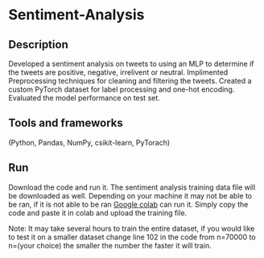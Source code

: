 # Sentiment-Analysis

## Description

Developed a sentiment analysis on tweets to using an MLP to determine if the tweets are positive, negative, irrelivent or neutral. 
Implimented Preprocessing techniques for cleaning and filtering the tweets. Created a custom PyTorch dataset for label processing 
and one-hot encoding. Evaluated the model performance on test set.

## Tools and frameworks
(Python, Pandas, NumPy, csikit-learn, PyTorach)

## Run

Download the code and run it. The sentiment analysis training data file will be downloaded as well. 
Depending on your machine it may not be able to be ran, if it is not able to be ran [Google colab](https://colab.research.google.com) 
can run it. Simply copy the code and paste it in colab and upload the training file.

Note: It may take several hours to train the entire dataset, if you would like to test it on a smaller dataset 
change line 102 in the code from n=70000 to n=(your choice) the smaller the number the faster it will train.

